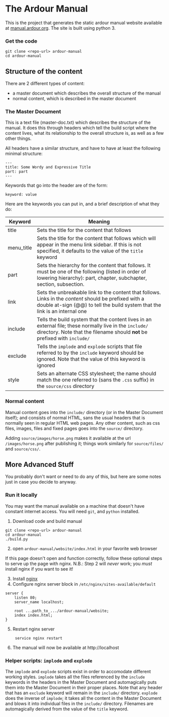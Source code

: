 
# The Ardour Manual

This is the project that generates the static ardour manual website available at [manual.ardour.org](http://manual.ardour.org). The site is built using python 3.

### Get the code

    git clone <repo-url> ardour-manual
    cd ardour-manual

## Structure of the content

There are 2 different types of content:

- a master document which describes the overall structure of the manual
- normal content, which is described in the master document

### The Master Document

This is a text file (master-doc.txt) which describes the structure of the manual. It does this
through headers which tell the build script where the content lives, what its
relationship to the overall structure is, as well as a few other things.

All headers have a similar structure, and have to have at least the following
minimal structure:

    ---
    title: Some Wordy and Expressive Title
    part: part
    ---

Keywords that go into the header are of the form:

	keyword: value

Here are the keywords you can put in, and a brief description of what they do:


| Keyword | Meaning  |
| ------- | -------- |
| title   | Sets the title for the content that follows |
| menu_title | Sets the title for the content that follows which will appear in the menu link sidebar. If this is not specified, it defaults to the value of the `title` keyword |
| part    | Sets the hierarchy for the content that follows. It must be one of the following (listed in order of lowering hierarchy): part, chapter, subchapter, section, subsection.  |
| link    | Sets the unbreakable link to the content that follows. Links in the *content* should be prefixed with a double at-sign (@@) to tell the build system that the link is an internal one |
| include | Tells the build system that the content lives in an external file; these normally live in the `include/` directory. Note that the filename should **not** be prefixed with `include/` |
| exclude | Tells the `implode` and `explode` scripts that file referred to by the `include` keyword should be ignored. Note that the value of this keyword is ignored |
| style   | Sets an alternate CSS stylesheet; the name should match the one referred to (sans the `.css` suffix) in the `source/css` directory |

### Normal content

Manual content goes into the `include/` directory (or in the Master Document itself); and consists of normal HTML, sans the usual headers that is normally seen in regular HTML web pages. Any other content, such as css files, images, files and fixed pages goes into the `source/` directory.

Adding `source/images/horse.png` makes it available at the url `/images/horse.png` after publishing it; things work similarly for `source/files/` and `source/css/`.

## More Advanced Stuff

You probably don't want or need to do any of this, but here are some
notes just in case you decide to anyway.

### Run it locally

You may want the manual available on a machine that doesn't have constant
internet access. You will need `git`, and `python` installed.

1. Download code and build manual

  ```
  git clone <repo-url> ardour-manual
  cd ardour-manual
  ./build.py
  ```

2. open `ardour-manual/website/index.html` in your favorite web browser

  If this page doesn't open and function correctly, follow these optional steps to serve up the page with nginx.
  N.B.: Step 2 will *never* work; you *must* install nginx if you want to see it!

3. Install [nginx](http://wiki.nginx.org/Install)
4. Configure nginx server block in `/etc/nginx/sites-available/default`

  ```
  server {
      listen 80;
      server_name localhost;

      root ...path_to_.../ardour-manual/website;
      index index.html;
  }
  ```

5. Restart nginx server

        service nginx restart

6. The manual will now be available at http://localhost

### Helper scripts: `implode` and `explode`

The `implode` and `explode` scripts exist in order to accomodate different working styles. `implode` takes all the files referenced by the `include` keywords in the headers in the Master Document and automagically puts them into the Master Document in their proper places. Note that any header that has an `exclude` keyword will remain in the `include/` directory. `explode` does the inverse of `implode`; it takes all the content in the Master Document and blows it into individual files in the `include/` directory. Filenames are automagically derived from the value of the `title` keyword.


